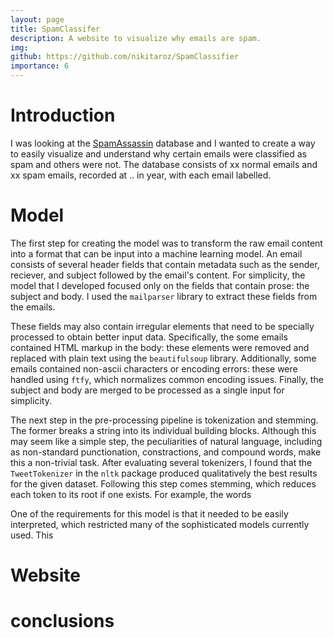 ```yaml
---
layout: page
title: SpamClassifer
description: A website to visualize why emails are spam.
img: 
github: https://github.com/nikitaroz/SpamClassifier
importance: 6
---
```


# Introduction

I was looking at the [SpamAssassin](https://spamassassin.apache.org/old/publiccorpus) database and I wanted to create a way to easily visualize and understand why certain emails were classified as spam and others were not. The database consists of xx normal emails and xx spam emails, recorded at .. in year, with each email labelled.

# Model
The first step for creating the model was to transform the raw email content into a format that can be input into a machine learning model. An email consists of several header fields that contain metadata such as the sender, reciever, and subject followed by the email's content. For simplicity, the model that I developed focused only on the fields that contain prose: the subject and body. I used the `mailparser` library to extract these fields from the emails. 

These fields may also contain irregular elements that need to be specially processed to obtain better input data. Specifically, the some emails contained HTML markup in the body: these elements were removed and replaced with plain text using the `beautifulsoup` library. Additionally, some emails contained non-ascii characters or encoding errors: these were handled using `ftfy`, which normalizes common encoding issues. Finally, the subject and body are merged to be processed as a single input for simplicity.

The next step in the pre-processing pipeline is tokenization and stemming. The former breaks a string into its individual building blocks. Although this may seem like a simple step, the peculiarities of natural language, including as non-standard punctionation, constractions, and compound words, make this a non-trivial task. After evaluating several tokenizers, I found that the `TweetTokenizer` in the `nltk` package produced qualitatively the best results for the given dataset. Following this step comes stemming, which reduces each token to its root if one exists. For example, the words  


One of the requirements for this model is that it needed to be easily interpreted, which restricted many of the sophisticated models currently used. This 

# Website

# conclusions
